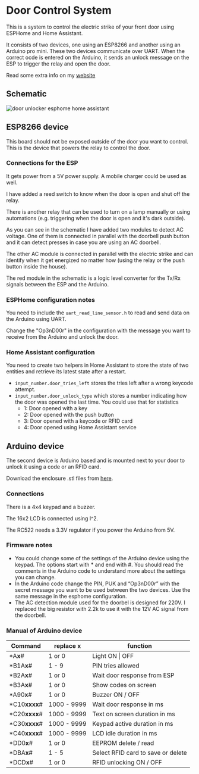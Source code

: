 # Door Control System

This is a system to control the electric strike of your front door using ESPHome and Home Assistant.

It consists of two devices, one using an ESP8266 and another using an Arduino pro mini. These two devices communicate over UART. When the correct ocde is entered on the Arduino, it sends an unlock message on the ESP to trigger the relay and open the door.

Read some extra info on my [website](https://hackermagnet.com/door-control-system-with-esphome-and-home-assistant/)

## Schematic

![door unlocker esphome home assistant](https://github.com/jon-daemon/Door-Control-System/assets/206048/f815cf2f-4d65-42b1-8036-f59ea4d267dd)

## ESP8266 device

This board should not be exposed outside of the door you want to control. This is the device that powers the relay to control the door.

### Connections for the ESP

It gets power from a 5V power supply. A mobile charger could be used as well.

I have added a reed switch to know when the door is open and shut off the relay.

There is another relay that can be used to turn on a lamp manually or using automations (e.g. triggering when the door is open and it's dark outside).

As you can see in the schematic I have added two modules to detect AC voltage. One of them is connected in parallel with the doorbell push button and it can detect presses in case you are using an AC doorbell.

The other AC module is connected in parallel with the electric strike and can identify when it get energized no matter how (using the relay or the push button inside the house).

The red module in the schematic is a logic level converter for the Tx/Rx signals between the ESP and the Arduino.

### ESPHome configuration notes

You need to include the `uart_read_line_sensor.h` to read and send data on the Arduino using UART.

Change the "Op3nD00r" in the configuration with the message you want to receive from the Arduino and unlock the door.

### Home Assistant configuration

You need to create two helpers in Home Assistant to store the state of two entities and retrieve its latest state after a restart.
- `input_number.door_tries_left` stores the tries left after a  wrong keycode attempt.
- `input_number.door_unlock_type` which stores a number indicating how the door was opened the last time. You could use that for statistics
  - 1: Door opened with a key
  - 2: Door opened with the push button
  - 3: Door opened with a keycode or RFID card
  - 4: Door opened using Home Assistant service

## Arduino device

The second device is Arduino based and is mounted next to your door to unlock it using a code or an RFID card.

Download the enclosure .stl files from [here](https://www.thingiverse.com/thing:6508241).

### Connections

There is a 4x4 keypad and a buzzer.

The 16x2 LCD is connected using I^2.

The RC522 needs a 3.3V regulator if you power the Arduino from 5V.

### Firmware notes

- You could change some of the settings of the Arduino device using the keypad. The options start with * and end with #. You should read the comments in the Arduino code to understand more about the settings you can change.
- In the Arduino code change the PIN, PUK and “Op3nD00r” with the secret message you want to be used between the two devices. Use the same message in the esphome configuration.
- The AC detection module used for the doorbel is designed for 220V. I replaced the big resistor with 2.2k to use it with the 12V AC signal from the doorbell.

### Manual of Arduino device

| **Command**    | replace **x** | **function**                       |
| -------------- | ------------- | ---------------------------------- |
| \*A**x**#      | 1 or 0        | Light ON \| OFF                    |
| \*B1A**x**#    | 1 - 9         | PIN tries allowed                  |
| \*B2A**x**#    | 1 or 0        | Wait door response from ESP        |
| \*B3A**x**#    | 1 or 0        | Show codes on screen               |
| \*A90**x**#    | 1 or 0        | Buzzer ON / OFF                    |
| \*C10**xxxx**# | 1000 - 9999   | Wait door response in ms           |
| \*C20**xxxx**# | 1000 - 9999   | Text on screen duration in ms      |
| \*C30**xxxx**# | 1000 - 9999   | Keypad active duration in ms       |
| \*C40**xxxx**# | 1000 - 9999   | LCD idle duration in ms            |
| \*DD0**x**#    | 1 or 0        | EEPROM delete / read               |
| \*DBA**x**#    | 1 - 5         | Select RFID card to save or delete |
| \*DCD**x**#    | 1 or 0        | RFID unlocking ON / OFF            |
